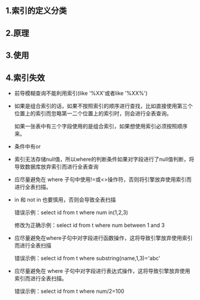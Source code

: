 ## 1.索引的定义分类

## 2.原理

## 3.使用

## 4.索引失效

- 前导模糊查询不能利用索引(like '%XX'或者like '%XX%')

- 如果是组合索引的话，如果不按照索引的顺序进行查找，比如直接使用第三个位置上的索引而忽略第一二个位置上的索引时，则会进行全表查询。

  如果一张表中有三个字段使用的是组合索引，如果想使用索引必须按照顺序来。

- 条件中有or

- 索引无法存储null值，所以where的判断条件如果对字段进行了null值判断，将导致数据库放弃索引而进行全表查询

- 应尽量避免在 where 子句中使用!=或<>操作符，否则将引擎放弃使用索引而进行全表扫描。

- in 和 not in 也要慎用，否则会导致全表扫描

  错误示例：select id from t where num in(1,2,3)

  修改为正确示例：select id from t where num between 1 and 3

- 应尽量避免在where子句中对字段进行函数操作，这将导致引擎放弃使用索引而进行全表扫描

  错误示例：select id from t where substring(name,1,3)='abc'

- 应尽量避免在 where 子句中对字段进行表达式操作，这将导致引擎放弃使用索引而进行全表扫描。

  错误示例：select id from t where num/2=100